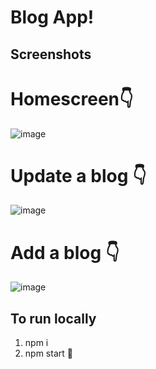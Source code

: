 # Blog App! #

## Screenshots

# Homescreen👇
![image](https://user-images.githubusercontent.com/78724676/190140609-0b21f6f7-845a-4956-a92f-ec51a18a959f.png)
# Update a blog 👇
![image](https://user-images.githubusercontent.com/78724676/190141115-bc9df1aa-4284-4d3e-831c-1331b7766b92.png)
# Add a blog 👇
![image](https://user-images.githubusercontent.com/78724676/190141189-d7d86b2c-b4dd-4555-922d-b80e871fc053.png)

## To run locally
 1. npm i
 2. npm start 🎉

